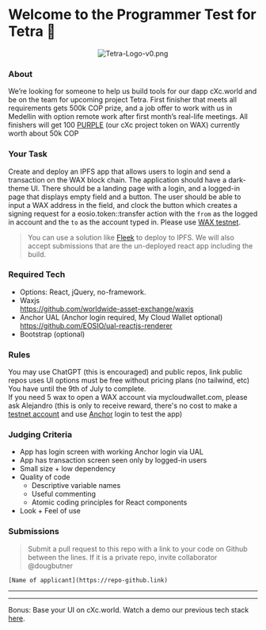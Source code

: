 # Welcome to the Programmer Test for Tetra 🔺

<center>

![Tetra-Logo-v0.png](https://files.peakd.com/file/peakd-hive/aquarius.academy/AJbiZfNxeYe2ETQJmuwE5ZfQkNYA7aWdVDMY4UWcE9o3crz65K9jFhDtjEW371V.png)
 
</center>

### About
We’re looking for someone to help us build tools for our dapp cXc.world and be on the team for upcoming project Tetra. First finisher that meets all requirements gets 500k COP prize, and a job offer to work with us in Medellin with option remote work after first month’s real-life meetings. All finishers will get 100 [PURPLE](https://github.com/currentxchange/purple-explainer) (our cXc project token on WAX) currently worth about 50k COP

### Your Task
Create and deploy an IPFS app that allows users to login and send a transaction on the WAX block chain. The application should have a dark-theme UI. There should be a landing page with a login, and a logged-in page that displays empty field and a button. The user should be able to input a WAX address in the field, and clock the button which creates a signing request for a eosio.token::transfer action with the `from` as the logged in account and the `to` as the account typed in. Please use [WAX testnet](https://testnet.waxblock.io/). 

> You can use a solution like [Fleek](https://docs.fleek.co/) to deploy to IPFS. We will also accept submissions that are the un-deployed react app including the build.

### Required Tech
- Options: React, jQuery, no-framework. 
- Waxjs   
https://github.com/worldwide-asset-exchange/waxjs  
- Anchor UAL (Anchor login required, My Cloud Wallet optional)
https://github.com/EOSIO/ual-reactjs-renderer  
- Bootstrap (optional) 


### Rules
You may use ChatGPT (this is encouraged) and public repos, link public repos uses
UI options must be free without pricing plans (no tailwind, etc)  
You have until the 9th of July to complete.  
If you need 5 wax to open a WAX account via mycloudwallet.com, please ask Alejandro (this is only to receive reward, there's no cost to make a [testnet account](https://waxsweden.org/create-testnet-account/) and use [Anchor](https://www.greymass.com/anchor) login to test the app)


### Judging Criteria 
- App has login screen with working Anchor login via UAL
- App has transaction screen seen only by logged-in users
- Small size + low dependency
- Quality of code
	- Descriptive variable names
	- Useful commenting
	- Atomic coding principles for React components
- Look + Feel of use

### Submissions 
> Submit a pull request to this repo with a link to your code on Github between the lines. If it is a private repo, invite collaborator @dougbutner

`[Name of applicant](https://repo-github.link)`

___


___

Bonus: Base your UI on cXc.world. Watch a demo our previous tech stack [here](https://youtu.be/coNc4iJB7OM?t=137). 

